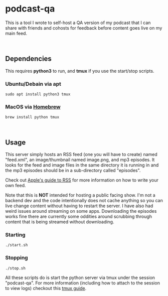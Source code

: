 # podcast-qa

This is a tool I wrote to self-host a QA version of my podcast that I can share with friends and cohosts for feedback before content goes live on my main feed.

<br>

## Dependencies

This requires **python3** to run, and **tmux** if you use the start/stop scripts.

### Ubuntu/Debain via apt

`sudo apt install python3 tmux`

### MacOS via [Homebrew](https://brew.sh/)

`brew install python tmux`

<br>

## Usage

This server simply hosts an RSS feed (one you will have to create) named "feed.xml", an image/thumbnail named image.png, and mp3 episodes. It looks for the feed and image files in the same directory it is running in and the mp3 episodes should be in a sub-directory called "episodes".

Check out [Apple's guide to RSS](https://help.apple.com/itc/podcasts_connect/#/itcb54353390) for more information on how to write your own feed.

Note that this is **NOT** intended for hosting a public facing show. I'm not a backend dev and the code intentionally does not cache anything so you can live change content without having to restart the server. I have also had weird issues around streaming on some apps. Downloading the episodes works fine there are currently some oddities around scrubbing through content that is being streamed without downloading.

### Starting

`./start.sh`

### Stopping

`./stop.sh`

All these scripts do is start the python server via tmux under the session "podcast-qa". For more information (including how to attach to the session to view logs) checkout this [tmux guide](https://linuxize.com/post/getting-started-with-tmux/).
